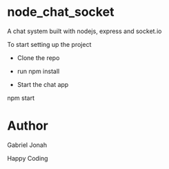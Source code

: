 # node_chat_socket
 A chat system built with nodejs, express and socket.io

To start setting up the project

* Clone the repo

* run npm install

* Start the chat app


npm start
# Author
Gabriel Jonah

Happy Coding
